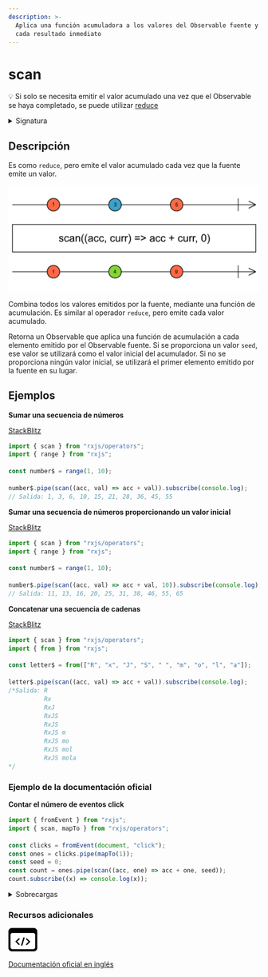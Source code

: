 ```yaml
---
description: >-
  Aplica una función acumuladora a los valores del Observable fuente y retorna
  cada resultado inmediato
---
```


# scan

💡 Si solo se necesita emitir el valor acumulado una vez que el Observable se haya completado, se puede utilizar [reduce](../../../operators/mathematical-aggregate/reduce/)

<details>

<summary>Signatura</summary>

#### Firma

`scan<T, R>(accumulator: (acc: R, value: T, index: number) => R, seed?: T | R): OperatorFunction<T, R>`

#### Parámetros

#### Retorna

`OperatorFunction<T, R>`: Un Observable de valores acumulados.

</details>

## Descripción

Es como `reduce`, pero emite el valor acumulado cada vez que la fuente emite un valor.

![Diagrama de canicas del operador scan](assets/images/marble-diagrams/transformation/scan.png)

Combina todos los valores emitidos por la fuente, mediante una función de acumulación. Es similar al operador `reduce`, pero emite cada valor acumulado.

Retorna un Observable que aplica una función de acumulación a cada elemento emitido por el Observable fuente. Si se proporciona un valor `seed`, ese valor se utilizará como el valor inicial del acumulador. Si no se proporciona ningún valor inicial, se utilizará el primer elemento emitido por la fuente en su lugar.

## Ejemplos

**Sumar una secuencia de números**

[StackBlitz](https://stackblitz.com/edit/rxjs-scan-1?file=index.ts)

```javascript
import { scan } from "rxjs/operators";
import { range } from "rxjs";

const number$ = range(1, 10);

number$.pipe(scan((acc, val) => acc + val)).subscribe(console.log);
// Salida: 1, 3, 6, 10, 15, 21, 28, 36, 45, 55
```

**Sumar una secuencia de números proporcionando un valor inicial**

[StackBlitz](https://stackblitz.com/edit/rxjs-scan-2?file=index.ts)

```javascript
import { scan } from "rxjs/operators";
import { range } from "rxjs";

const number$ = range(1, 10);

number$.pipe(scan((acc, val) => acc + val, 10)).subscribe(console.log);
// Salida: 11, 13, 16, 20, 25, 31, 38, 46, 55, 65
```

**Concatenar una secuencia de cadenas**

[StackBlitz](https://stackblitz.com/edit/rxjs-scan-3?file=index.ts)

```javascript
import { scan } from "rxjs/operators";
import { from } from "rxjs";

const letter$ = from(["R", "x", "J", "S", " ", "m", "o", "l", "a"]);

letter$.pipe(scan((acc, val) => acc + val)).subscribe(console.log);
/*Salida: R
          Rx
          RxJ
          RxJS
          RxJS 
          RxJS m
          RxJS mo
          RxJS mol 
          RxJS mola
*/
```

### Ejemplo de la documentación oficial

**Contar el número de eventos click**

```javascript
import { fromEvent } from "rxjs";
import { scan, mapTo } from "rxjs/operators";

const clicks = fromEvent(document, "click");
const ones = clicks.pipe(mapTo(1));
const seed = 0;
const count = ones.pipe(scan((acc, one) => acc + one, seed));
count.subscribe((x) => console.log(x));
```

<details>

<summary>Sobrecargas</summary>

#### Firma

`scan(accumulator: (acc: R, value: T, index: number) => R, seed: R): OperatorFunction<T, R>`

#### Parámetros

#### Retorna

`OperatorFunction<T, R>`

#### Firma

`scan(accumulator: (acc: T, value: T, index: number) => T, seed?: T): MonoTypeOperatorFunction<T>`

#### Parámetros

#### Retorna

`MonoTypeOperatorFunction<T>`

#### Firma

`scan(accumulator: (acc: R, value: T, index: number) => R): OperatorFunction<T, R>`

#### Parámetros

#### Retorna

`OperatorFunction<T, R>`

</details>

### Recursos adicionales

[![Source code](assets/icons/source-code.png)](https://github.com/ReactiveX/rxjs/blob/master/src/internal/operators/scan.ts)

[Documentación oficial en inglés](https://rxjs.dev/api/operators/scan)
